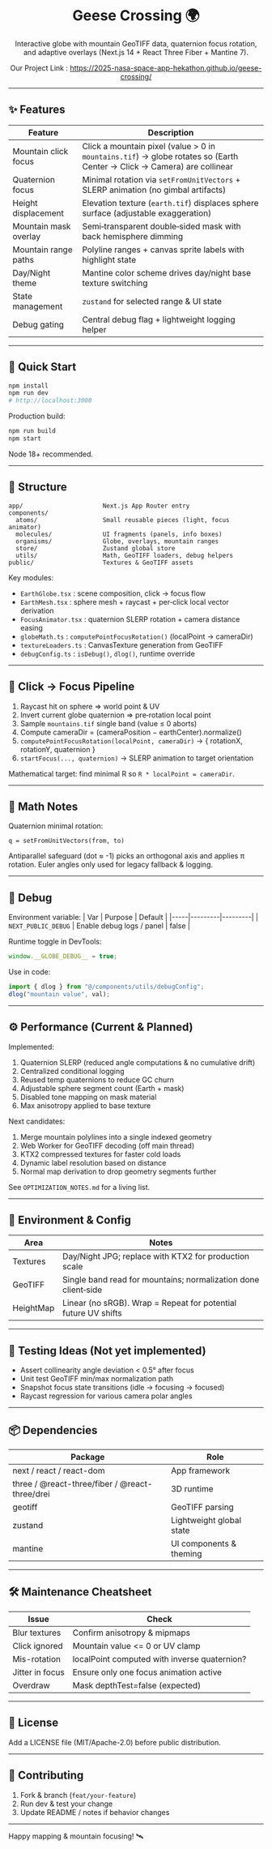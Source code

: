 <div align="center">

# Geese Crossing 🌍

Interactive globe with mountain GeoTIFF data, quaternion focus rotation, and adaptive overlays (Next.js 14 + React Three Fiber + Mantine 7).

Our Project Link : https://2025-nasa-space-app-hekathon.github.io/geese-crossing/

</div>

---

## ✨ Features

| Feature               | Description                                                                                                            |
| --------------------- | ---------------------------------------------------------------------------------------------------------------------- |
| Mountain click focus  | Click a mountain pixel (value > 0 in `mountains.tif`) → globe rotates so (Earth Center → Click → Camera) are collinear |
| Quaternion focus      | Minimal rotation via `setFromUnitVectors` + SLERP animation (no gimbal artifacts)                                      |
| Height displacement   | Elevation texture (`earth.tif`) displaces sphere surface (adjustable exaggeration)                                     |
| Mountain mask overlay | Semi‑transparent double‑sided mask with back hemisphere dimming                                                        |
| Mountain range paths  | Polyline ranges + canvas sprite labels with highlight state                                                            |
| Day/Night theme       | Mantine color scheme drives day/night base texture switching                                                           |
| State management      | `zustand` for selected range & UI state                                                                                |
| Debug gating          | Central debug flag + lightweight logging helper                                                                        |

---

## 🚀 Quick Start

```bash
npm install
npm run dev
# http://localhost:3000
```

Production build:

```bash
npm run build
npm start
```

Node 18+ recommended.

---

## 📁 Structure

```
app/                      Next.js App Router entry
components/
  atoms/                  Small reusable pieces (light, focus animator)
  molecules/              UI fragments (panels, info boxes)
  organisms/              Globe, overlays, mountain ranges
  store/                  Zustand global store
  utils/                  Math, GeoTIFF loaders, debug helpers
public/                   Textures & GeoTIFF assets
```

Key modules:

- `EarthGlobe.tsx` : scene composition, click → focus flow
- `EarthMesh.tsx` : sphere mesh + raycast + per‑click local vector derivation
- `FocusAnimator.tsx` : quaternion SLERP rotation + camera distance easing
- `globeMath.ts` : `computePointFocusRotation()` (localPoint → cameraDir)
- `textureLoaders.ts` : CanvasTexture generation from GeoTIFF
- `debugConfig.ts` : `isDebug()`, `dlog()`, runtime override

---

## 🔄 Click → Focus Pipeline

1. Raycast hit on sphere ⇒ world point & UV
2. Invert current globe quaternion ⇒ pre‑rotation local point
3. Sample `mountains.tif` single band (value ≤ 0 aborts)
4. Compute cameraDir = (cameraPosition − earthCenter).normalize()
5. `computePointFocusRotation(localPoint, cameraDir)` → { rotationX, rotationY, quaternion }
6. `startFocus(..., quaternion)` → SLERP animation to target orientation

Mathematical target: find minimal R so `R * localPoint = cameraDir`.

---

## 🧮 Math Notes

Quaternion minimal rotation:

```
q = setFromUnitVectors(from, to)
```

Antiparallel safeguard (dot ≈ -1) picks an orthogonal axis and applies π rotation. Euler angles only used for legacy fallback & logging.

---

## 🐞 Debug

Environment variable:
| Var | Purpose | Default |
|-----|---------|---------|
| `NEXT_PUBLIC_DEBUG` | Enable debug logs / panel | false |

Runtime toggle in DevTools:

```js
window.__GLOBE_DEBUG__ = true;
```

Use in code:

```ts
import { dlog } from "@/components/utils/debugConfig";
dlog("mountain value", val);
```

---

## ⚙️ Performance (Current & Planned)

Implemented:

1. Quaternion SLERP (reduced angle computations & no cumulative drift)
2. Centralized conditional logging
3. Reused temp quaternions to reduce GC churn
4. Adjustable sphere segment count (Earth + mask)
5. Disabled tone mapping on mask material
6. Max anisotropy applied to base texture

Next candidates:

1. Merge mountain polylines into a single indexed geometry
2. Web Worker for GeoTIFF decoding (off main thread)
3. KTX2 compressed textures for faster cold loads
4. Dynamic label resolution based on distance
5. Normal map derivation to drop geometry segments further

See `OPTIMIZATION_NOTES.md` for a living list.

---

## 🔐 Environment & Config

| Area      | Notes                                                          |
| --------- | -------------------------------------------------------------- |
| Textures  | Day/Night JPG; replace with KTX2 for production scale          |
| GeoTIFF   | Single band read for mountains; normalization done client‑side |
| HeightMap | Linear (no sRGB). Wrap = Repeat for potential future UV shifts |

---

## 🧪 Testing Ideas (Not yet implemented)

- Assert collinearity angle deviation < 0.5° after focus
- Unit test GeoTIFF min/max normalization path
- Snapshot focus state transitions (idle → focusing → focused)
- Raycast regression for various camera polar angles

---

## 📦 Dependencies

| Package                                        | Role                     |
| ---------------------------------------------- | ------------------------ |
| next / react / react-dom                       | App framework            |
| three / @react-three/fiber / @react-three/drei | 3D runtime               |
| geotiff                                        | GeoTIFF parsing          |
| zustand                                        | Lightweight global state |
| mantine                                        | UI components & theming  |

---

## 🛠 Maintenance Cheatsheet

| Issue           | Check                                        |
| --------------- | -------------------------------------------- |
| Blur textures   | Confirm anisotropy & mipmaps                 |
| Click ignored   | Mountain value <= 0 or UV clamp              |
| Mis-rotation    | localPoint computed with inverse quaternion? |
| Jitter in focus | Ensure only one focus animation active       |
| Overdraw        | Mask depthTest=false (expected)              |

---

## 📄 License

Add a LICENSE file (MIT/Apache-2.0) before public distribution.

---

## 🤝 Contributing

1. Fork & branch (`feat/your-feature`)
2. Run dev & test your change
3. Update README / notes if behavior changes

---

Happy mapping & mountain focusing! 🛰️
